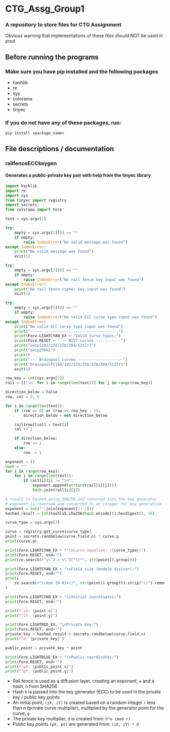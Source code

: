 # CTG_Assg_Group1
### A repository to store files for CTG Assignment
Obvious warning that implementations of these files should NOT be used in prod

## Before running the programs
### Make sure you have pip installed and the following packages
- hashlib
- re
- sys
- colorama
- secrets
- tinyec

### If you do not have any of these packages, run:
`pip install <package_name>`

## File descriptions / documentation
### railfenceECCkeygen
#### Generates a public-private key pair with help from the tinyec library
```python
import hashlib
import re
import sys
from tinyec import registry
import secrets
from colorama import Fore

text = sys.argv[1]

try:
    empty = sys.argv[1][0] == ""
    if empty:
        raise IndexError("No valid message was found")
except IndexError:
    print("No valid message was found")
    exit(1)

try:
    empty = sys.argv[2][0] == ""
    if empty:
        raise IndexError("No rail fence key input was found")
except IndexError:
    print("No rail fence cipher key input was found")
    exit(1)

try:
    empty = sys.argv[3][0] == ""
    if empty:
        raise IndexError("No valid ECC curve type input was found")
except IndexError:
    print("No valid ECC curve type input was found")
    print("---------------------------------------")
    print(Fore.LIGHTCYAN_EX + "Valid curve types:")
    print(Fore.RESET + "--- NIST curves -----------")
    print("secp[192/224/256/384/521]r1")
    print("secp256k1")
    print()
    print("--- Brainpool curves --------------------")
    print("brainpoolP[160/192/224/256/320/384/512]r1")
    exit(1)

row_key = int(sys.argv[2])
rail = [["\n" for i in range(len(text))] for j in range(row_key)]

direction_below = False
row, col = 0, 0

for i in range(len(text)):
    if (row == 0) or (row == row_key - 1):
        direction_below = not direction_below

    rail[row][col] = text[i]
    col += 1

    if direction_below:
        row += 1
    else:
        row -= 1

exponent = []
hash = ""
for i in range(row_key):
    for j in range(len(text)):
        if rail[i][j] != "\n":
            exponent.append(str(ord(rail[i][j])))
            hash.join(rail[i][j])

# result is hashed using SHA256 and returned into the key generator
# exponent is reversed and converted to an integer for key generation
exponent = int("".join(exponent[::-1]))
hashed_result = int(hashlib.sha256(hash.encode()).hexdigest(), 16)

curve_type = sys.argv[3]

curve = registry.get_curve(curve_type)
point = secrets.randbelow(curve.field.n) * curve.g
print(curve.g)

print(Fore.LIGHTCYAN_EX + f"\nCurve equation: ({curve_type})")
print(Fore.RESET, end="")
print(re.search(r"y\^2 = x\^3[^(]*", str(point)).group(0))

print(Fore.LIGHTCYAN_EX + "\nField size (modulo divisor):")
print(Fore.RESET, end="")
print(
    re.search(r"\(mod [0-9]+\)", str(point)).group(0).strip("()").removeprefix("mod ")
)

print(Fore.LIGHTCYAN_EX + "\nInitial coordinates:")
print(Fore.RESET, end="")

print(f"iX: {point.x}")
print(f"iY: {point.y}")

print(Fore.LIGHTRED_EX, "\nPrivate key:")
print(Fore.RESET, end="")
private_key = hashed_result % secrets.randbelow(curve.field.n)
print(f"d: {private_key}")

public_point = private_key * point

print(Fore.LIGHTBLUE_EX + "\nPublic coordinates:")
print(Fore.RESET, end="")
print(f"pX: {public_point.x}")
print(f"pY: {public_point.y}")
```
- Rail fence is used as a diffusion layer, creating an exponent, `e` and a hash, `h` from SHA256 
- Hash `h` is passed into the key generator (ECC) to be used in the private key / public key points
- An initial point, `(iX, iY)` is created based on a random integer `r` less than n (private curve multiplier), multiplied by the generator point for the curve, `g`
- The private key multiplier, `d` is created from: `h^e (mod r)`
- Public key points `(pX, pY)` are generated from: `(iX, iY) * d`
